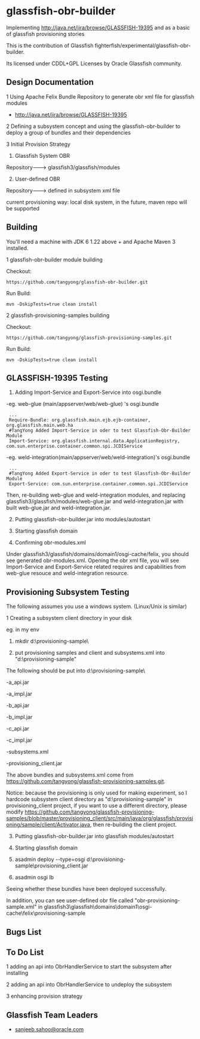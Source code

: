 glassfish-obr-builder
=====================

Implementing http://java.net/jira/browse/GLASSFISH-19395 and as a basic of glassfish provisioning stories

This is the contribution of Glassfish fighterfish/experimental/glassfish-obr-builder.

Its licensed under CDDL+GPL Licenses by Oracle Glassfish community.

## Design Documentation 

1 Using Apache Felix Bundle Repository to generate obr xml file for glassfish modules

* http://java.net/jira/browse/GLASSFISH-19395

2 Defining a subsystem concept and using the glassfish-obr-builder to deploy a group of bundles and their dependencies

3 Initial Provision Strategy

1) Glassfish System OBR

Repository---> glassfish3/glassfish/modules

2) User-defined OBR

Repository---> defined in subsystem xml file

current provisioning way: local disk system, in the future, maven repo will be supported

## Building

You'll need a machine with JDK 6 1.22 above + and Apache Maven 3 installed.

1 glassfish-obr-builder module building

Checkout:

    https://github.com/tangyong/glassfish-obr-builder.git

Run Build:
    
    mvn -DskipTests=true clean install
    
2 glassfish-provisioning-samples building

Checkout:

    https://github.com/tangyong/glassfish-provisioning-samples.git

Run Build:
    
    mvn -DskipTests=true clean install

## GLASSFISH-19395 Testing

1) Adding Import-Service and Export-Service into osgi.bundle

-eg. web-glue (main/appserver/web/web-glue) 's osgi.bundle

     ...
     Require-Bundle: org.glassfish.main.ejb.ejb-container, org.glassfish.main.web.ha
     #TangYong Added Import-Service in oder to test Glassfish-Obr-Builder Module
     Import-Service: org.glassfish.internal.data.ApplicationRegistry, com.sun.enterprise.container.common.spi.JCDIService

-eg. weld-integration(main/appserver/web/weld-integration)'s osgi.bundle

     ...
     #TangYong Added Export-Service in oder to test Glassfish-Obr-Builder Module
     Export-Service: com.sun.enterprise.container.common.spi.JCDIService

Then, re-building web-glue and weld-integration modules, and replacing glassfish3/glassfish/modules/web-glue.jar and weld-integration.jar with built web-glue.jar and weld-integration.jar.

2) Putting glassfish-obr-builder.jar into modules/autostart

3) Starting glassfish domain

4) Confirming obr-modules.xml

Under glassfish3/glassfish/domains/domain1/osgi-cache/felix, you should see generated obr-modules.xml. Opening the obr xml file, you will see Import-Service and Export-Service related requires and capabilities from web-glue resouce and weld-integration resource.

## Provisioning Subsystem Testing

The following assumes you use a windows system. (Linux/Unix is similar)

1 Creating a subsystem client directory in your disk

eg. in my env

1) mkdir d:\provisioning-sample\

2) put provisioning samples and client and subsystems.xml into  "d:\provisioning-sample\"

The following should be put into d:\provisioning-sample\

-a_api.jar

-a_impl.jar

-b_api.jar

-b_impl.jar

-c_api.jar

-c_impl.jar

-subsystems.xml

-provisioning_client.jar

The above bundles and subsystems.xml come from https://github.com/tangyong/glassfish-provisioning-samples.git.

Notice: because the provisioning is only used for making experiment, so I hardcode subsystem client directory as "d:\provisioning-sample\" in provisioning_client project, if you want to use a different  directory, please modify https://github.com/tangyong/glassfish-provisioning-samples/blob/master/provisioning_client/src/main/java/org/glassfish/provisioning/sample/client/Activator.java, then re-building the client project.

3) Putting glassfish-obr-builder.jar into glassfish modules/autostart

4) Starting glassfish domain

5) asadmin deploy --type=osgi d:\provisioning-sample\provisioning_client.jar

6) asadmin osgi lb 

Seeing whether these bundles have been deployed successfully.

In addition, you can see user-defined obr file called "obr-provisioning-sample.xml" in glassfish3\glassfish\domains\domain1\osgi-cache\felix\provisioning-sample

## Bugs List

## To Do List

1 adding an api into ObrHandlerService to start the subsystem after installing

2 adding an api into ObrHandlerService to undeploy the subsystem

3 enhancing provision strategy

## Glassfish Team Leaders

* <sanjeeb.sahoo@oracle.com>